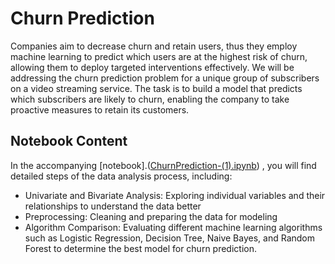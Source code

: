 # Churn Prediction

Companies aim to decrease churn and retain users, thus they employ machine learning to predict which users are at the highest risk of churn, allowing them to deploy targeted interventions effectively. We will be addressing the churn prediction problem for a unique group of subscribers on a video streaming service. The task is to build a model that predicts which subscribers are likely to churn, enabling the company to take proactive measures to retain its customers.

## Notebook Content
In the accompanying [notebook].([ChurnPrediction-(1).ipynb](https://github.com/ramandrosoa/ChurnPrediction/blob/main/ChurnPrediction%20(1).ipynb))  , you will find detailed steps of the data analysis process, including:

  - Univariate and Bivariate Analysis: Exploring individual variables and their relationships to understand the data better
  -  Preprocessing: Cleaning and preparing the data for modeling
  - Algorithm Comparison: Evaluating different machine learning algorithms such as Logistic Regression, Decision Tree, Naive Bayes, and Random Forest to determine the best model for churn prediction.
